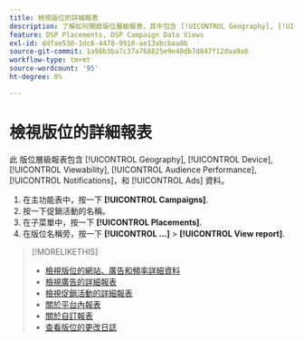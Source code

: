 ```yaml
---
title: 檢視版位的詳細報表
description: 了解如何開啟版位層級報表，其中包含 [!UICONTROL Geography], [!UICONTROL Device], [!UICONTROL Viewability], [!UICONTROL Audience Performance], [!UICONTROL Notifications]，和 [!UICONTROL Ads] 資料。
feature: DSP Placements, DSP Campaign Data Views
exl-id: ddfae530-1dc6-4470-9910-ae13abcbaa8b
source-git-commit: 1a98b3ba7c37a768825e9e48db7d847f12daa9a0
workflow-type: tm+mt
source-wordcount: '95'
ht-degree: 0%

---
```


# 檢視版位的詳細報表

此 <!--legacy --> 版位層級報表包含 [!UICONTROL Geography], [!UICONTROL Device], [!UICONTROL Viewability], [!UICONTROL Audience Performance], [!UICONTROL Notifications]，和 [!UICONTROL Ads] 資料。

1. 在主功能表中，按一下 **[!UICONTROL Campaigns]**.
1. 按一下促銷活動的名稱。
1. 在子菜單中，按一下 **[!UICONTROL Placements]**.
1. 在版位名稱旁，按一下  **[!UICONTROL ...]** > **[!UICONTROL View report]**.

>[!MORELIKETHIS]
>
>* [檢視版位的網站、廣告和頻率詳細資料](/help/dsp/campaign-management/reports/placement-details-view.md)
>* [檢視廣告的詳細報表](/help/dsp/campaign-management/ads/ad-view-report.md)
>* [檢視促銷活動的詳細報表](/help/dsp/campaign-management/campaigns/campaign-view-report.md)
>* [關於平台內報表](/help/dsp/campaign-management/reports/campaign-reports-about.md)
>* [關於自訂報表](/help/dsp/reports/report-about.md)
>* [查看版位的更改日誌](placement-change-log.md)

